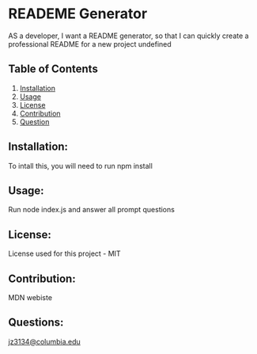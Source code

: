 
  # READEME Generator
  AS a developer, I want a README generator, so that I can quickly create a professional README for a new project
  undefined

  ## Table of Contents
  1. [Installation](#installation)
  2. [Usage](#usage)
  3. [License](#license)
  4. [Contribution](#contribution)
  5. [Question](#questions)

  ## Installation:
  To intall this, you will need to run npm install

  ## Usage:
  Run node index.js and answer all prompt questions

  ## License:
  License used for this project - MIT

  ## Contribution:
  MDN webiste

  ## Questions:
  jz3134@columbia.edu
